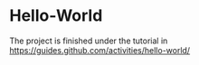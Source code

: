 # Hello-World
The project is finished under the tutorial in https://guides.github.com/activities/hello-world/
